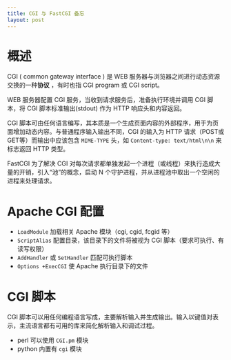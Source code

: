 ```yaml
---
title: CGI 与 FastCGI 备忘
layout: post
---
```


# 概述

CGI ( common gateway interface ) 是 WEB 服务器与浏览器之间进行动态资源交换的一种**协议** ，有时也指 CGI program 或 CGI script。

WEB 服务器配置 CGI 服务，当收到请求服务后，准备执行环境并调用 CGI 脚本，将 CGI 脚本标准输出(stdout) 作为 HTTP 响应头和内容返回。

CGI 脚本可由任何语言编写，其本质是一个生成页面内容的外部程序，用于为页面增加动态内容。与普通程序输入输出不同，CGI 的输入为 HTTP 请求（POST或GET等）而输出中应该包含 `MIME-TYPE` 头，如 `Content-type: text/html\n\n` 来标志返回 HTTP 类型。

FastCGI 为了解决 CGI 对每次请求都单独发起一个进程（或线程）来执行造成大量的开销，引入“池”的概念，启动 N 个守护进程，并从进程池中取出一个空闲的进程来处理请求。

# Apache CGI 配置

* `LoadModule` 加载相关 Apache 模块（cgi, cgid, fcgid 等）
* `ScriptAlias` 配置目录，该目录下的文件将被视为 CGI 脚本（要求可执行、有读写权限）
* `AddHandler` 或 `SetHandler` 匹配可执行脚本
* `Options +ExecCGI` 使 Apache 执行目录下的文件

# CGI 脚本

CGI 脚本可以用任何编程语言写成，主要解析输入并生成输出。输入以键值对表示，主流语言都有可用的库来简化解析输入和调试过程。

* perl 可以使用 `CGI.pm` 模块
* python 内置有 `cgi` 模块
